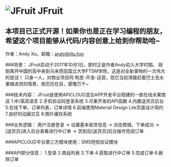 ![JFruit](https://github.com/Qitu/JFruit/JFruit/image/jitu.png "JT logo")
JFruit
=======
## 本项目已正式开源！如果你也是正在学习编程的朋友，希望这个项目能够从代码/内容创意上给到你帮助哈~

作者：Andy Xu，邮箱：andy@jitu.fun
  
  
  ###背景：
  JFruit启动于2017年10月1日，那时正是作者Andy初入大学时期。
  刚刚离开中国的高中来到马来西亚国立大学FTSM学院，这是对全新事物的一次伟大的尝试！
  只身一人，对商业项目阿 构思-开发-运营，现忆当初清晨赶着巴士去水果摊进货的情景，依历历在目，感慨万千~
  
  ###技术内容：
  JFruit是使用APICLOUD混合APP开发平台搭建的一款在线水果商店
    1.中/英双语言
    2.手机验证码登录系统
    3.可重开发的API函数
    4.内置送货员后台
    5.在线下单，订单列表，订单详情
    6.前端使用Material Design Lite页面设计简约
    7.良好的动画交互
    8.图片缓存系统
    
    
   ###业务逻辑：
   用户注册登录 -> 设置基本收货信息 -> 浏览商城，下单成功 -> [送货员]进入后台查看进行中订单
   -> 货到后[送货员]后台操作完成订单
   
   ###APICLOUD平台第三方模块使用：SMS短信验证模块
   
   ###API部分信息：
    1.登录
    2.商品列表
    3.下单
    4.获取进行中订单
    5.完成订单
    6.删除订单
   
   
   
